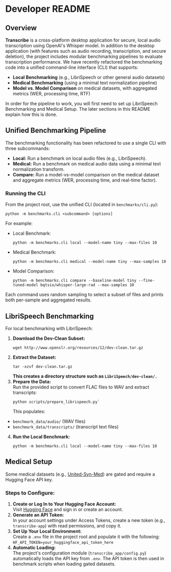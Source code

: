 # **Developer README**

## **Overview**

**Transcribe** is a cross-platform desktop application for secure, local audio transcription using OpenAI's Whisper model. In addition to the desktop application (with features such as audio recording, transcription, and secure deletion), the project includes modular benchmarking pipelines to evaluate transcription performance. We have recently refactored the benchmarking code into a unified command-line interface (CLI) that supports:

* **Local Benchmarking** (e.g., LibriSpeech or other general audio datasets)  
* **Medical Benchmarking** (using a minimal text normalization pipeline)  
* **Model vs. Model Comparison** on medical datasets, with aggregated metrics (WER, processing time, RTF)

In order for the pipeline to work, you will first need to set up LibriSpeech Benchmarking and Medical Setup. The later sections in this README explain how this is done.

## **Unified Benchmarking Pipeline**

The benchmarking functionality has been refactored to use a single CLI with three subcommands:

* **Local:** Run a benchmark on local audio files (e.g., LibriSpeech).  
* **Medical:** Run a benchmark on medical audio data using a minimal text normalization transform.  
* **Compare:** Run a model-vs-model comparison on the medical dataset and aggregate metrics (WER, processing time, and real-time factor).

### **Running the CLI**

From the project root, use the unified CLI (located in `benchmarks/cli.py`):

```console
python -m benchmarks.cli <subcommand> [options]
```

For example:

* Local Benchmark:  
  ```console
  python -m benchmarks.cli local --model-name tiny --max-files 10
  ```  
    
    
* Medical Benchmark:  
  ```console
  python -m benchmarks.cli medical --model-name tiny --max-samples 10
  ```  
    
* Model Comparison:  
  ```
  python -m benchmarks.cli compare --baseline-model tiny --fine-tuned-model bqtsio/whisper-large-rad --max-samples 10
  ```

Each command uses random sampling to select a subset of files and prints both per-sample and aggregated results.

## **LibriSpeech Benchmarking**

For local benchmarking with LibriSpeech:

1. **Download the Dev-Clean Subset:**  
   ```console
   wget http://www.openslr.org/resources/12/dev-clean.tar.gz
   ```
2. **Extract the Dataset:**  
   ```console
   tar -xzvf dev-clean.tar.gz
   ```  
   **This creates a directory structure such as `LibriSpeech/dev-clean/.`**  
3. **Prepare the Data:**  
   Run the provided script to convert FLAC files to WAV and extract transcripts:  
   ```console
   python scripts/prepare_librispeech.py`
   ```  
   This populates:  
* `benchmark_data/audio/` (WAV files)  
* `benchmark_data/transcripts/` (transcript text files)  
4. **Run the Local Benchmark:**  
   ```console
   python -m benchmarks.cli local --model-name tiny --max-files 10
   ```

## **Medical Setup** 

Some medical datasets (e.g., [United-Syn-Med](https://huggingface.co/datasets/united-we-care/United-Syn-Med)) are gated and require a Hugging Face API key. 

### **Steps to Configure:**

1. **Create or Log In to Your Hugging Face Account:**  
   Visit [Hugging Face](https://huggingface.co) and sign in or create an account.  
2. **Generate an API Token:**  
   In your account settings under Access Tokens, create a new token (e.g., `transcribe-app`) with read permissions, and copy it.  
3. **Set Up Your Local Environment:**  
   Create a `.env` file in the project root and populate it with the following: 
   `HF_API_TOKEN=your_huggingface_api_token_here`
4. **Automatic Loading:**  
   The project's configuration module (`transcribe_app/config.py`) automatically loads the API key from `.env`. The API token is then used in benchmark scripts when loading gated datasets.

   

 


  
